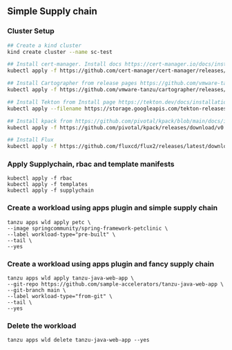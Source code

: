## Simple Supply chain


### Cluster Setup

```bash
## Create a kind cluster
kind create cluster --name sc-test

## Install cert-manager. Install docs https://cert-manager.io/docs/installation/
kubectl apply -f https://github.com/cert-manager/cert-manager/releases/download/v1.11.0/cert-manager.yaml

## Install Cartographer from release pages https://github.com/vmware-tanzu/cartographer/releases
kubectl apply -f https://github.com/vmware-tanzu/cartographer/releases/download/v0.7.2/cartographer.yaml

## Install Tekton from Install page https://tekton.dev/docs/installation/pipelines/
kubectl apply --filename https://storage.googleapis.com/tekton-releases/pipeline/latest/release.yaml

## Install kpack from https://github.com/pivotal/kpack/blob/main/docs/install.md
kubectl apply -f https://github.com/pivotal/kpack/releases/download/v0.9.4/release-0.9.4.yaml

## Install Flux
kubectl apply -f https://github.com/fluxcd/flux2/releases/latest/download/install.yaml
```

### Apply Supplychain, rbac and template manifests
```
kubectl apply -f rbac
kubectl apply -f templates
kubectl apply -f supplychain
```


### Create a workload using apps plugin and simple supply chain
```
tanzu apps wld apply petc \
--image springcommunity/spring-framework-petclinic \
--label workload-type="pre-built" \
--tail \
--yes
```

### Create a workload using apps plugin and fancy supply chain
```
tanzu apps wld apply tanzu-java-web-app \
--git-repo https://github.com/sample-accelerators/tanzu-java-web-app \
--git-branch main \
--label workload-type="from-git" \
--tail \
--yes
```

### Delete the workload
```
tanzu apps wld delete tanzu-java-web-app --yes
```



